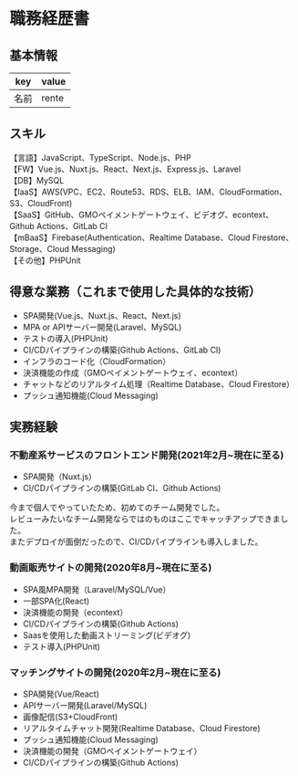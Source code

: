 # 職務経歴書

## 基本情報

|key|value|
|---|-----|
|名前|rente|

## スキル

【言語】JavaScript、TypeScript、Node.js、PHP
<br>【FW】Vue.js、Nuxt.js、React、Next.js、Express.js、Laravel
<br>【DB】MySQL
<br>【IaaS】AWS(VPC、EC2、Route53、RDS、ELB、IAM、CloudFormation、S3、CloudFront)
<br>【SaaS】GitHub、GMOペイメントゲートウェイ、ビデオグ、econtext、Github Actions、GitLab CI
<br>【mBaaS】Firebase(Authentication、Realtime Database、Cloud Firestore、Storage、Cloud Messaging)
<br>【その他】PHPUnit

## 得意な業務（これまで使用した具体的な技術）

- SPA開発(Vue.js、Nuxt.js、React、Next.js)
- MPA or APIサーバー開発(Laravel、MySQL)
- テストの導入(PHPUnit)
- CI/CDパイプラインの構築(Github Actions、GitLab CI)
- インフラのコード化（CloudFormation）
- 決済機能の作成（GMOペイメントゲートウェイ、econtext）
- チャットなどのリアルタイム処理（Realtime Database、Cloud Firestore）
- プッシュ通知機能(Cloud Messaging)

## 実務経験

### 不動産系サービスのフロントエンド開発(2021年2月~現在に至る)

- SPA開発（Nuxt.js）
- CI/CDパイプラインの構築(GitLab CI、Github Actions)

今まで個人でやっていたため、初めてのチーム開発でした。
<br>レビューみたいなチーム開発ならではのものはここでキャッチアップできました。
<br>またデプロイが面倒だったので、CI/CDパイプラインも導入しました。

### 動画販売サイトの開発(2020年8月~現在に至る)

- SPA風MPA開発（Laravel/MySQL/Vue）
- 一部SPA化(React)
- 決済機能の開発（econtext）
- CI/CDパイプラインの構築(Github Actions)
- Saasを使用した動画ストリーミング(ビデオグ)
- テスト導入(PHPUnit)

### マッチングサイトの開発(2020年2月~現在に至る)

- SPA開発(Vue/React)
- APIサーバー開発(Laravel/MySQL)
- 画像配信(S3+CloudFront)
- リアルタイムチャット開発(Realtime Database、Cloud Firestore)
- プッシュ通知機能(Cloud Messaging)
- 決済機能の開発（GMOペイメントゲートウェイ）
- CI/CDパイプラインの構築(Github Actions)
